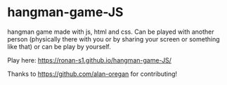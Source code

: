 # hangman-game-JS
hangman game made with js, html and css. Can be played with another person (physically there with you or by sharing your screen or something like that) or can be play by yourself.

Play here: https://ronan-s1.github.io/hangman-game-JS/

Thanks to https://github.com/alan-oregan for contributing!
